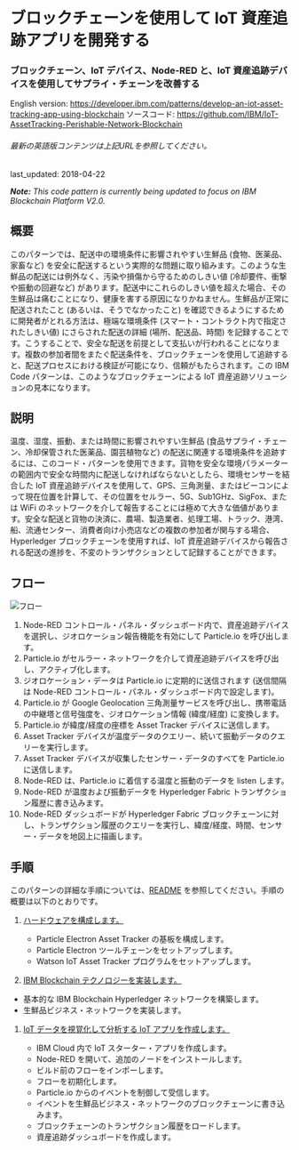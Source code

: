 # ブロックチェーンを使用して IoT 資産追跡アプリを開発する

### ブロックチェーン、IoT デバイス、Node-RED と、IoT 資産追跡デバイスを使用してサプライ・チェーンを改善する

English version: https://developer.ibm.com/patterns/develop-an-iot-asset-tracking-app-using-blockchain
  ソースコード: https://github.com/IBM/IoT-AssetTracking-Perishable-Network-Blockchain

###### 最新の英語版コンテンツは上記URLを参照してください。
last_updated: 2018-04-22

 
_**Note:** This code pattern is currently being updated to focus on IBM Blockchain Platform V2.0._

## 概要

このパターンでは、配送中の環境条件に影響されやすい生鮮品 (食物、医薬品、家畜など) を安全に配送するという実際的な問題に取り組みます。このような生鮮品の配送には例外なく、汚染や損傷から守るためのしきい値 (冷却要件、衝撃や振動の回避など) があります。配送中にこれらのしきい値を超えた場合、その生鮮品は痛むことになり、健康を害する原因になりかねません。生鮮品が正常に配送されたこと (あるいは、そうでなかったこと) を確認できるようにするために開発者がとれる方法は、極端な環境条件 (スマート・コントラクト内で指定されたしきい値) にさらされた配送の詳細 (場所、配送品、時間) を記録することです。こうすることで、安全な配送を前提として支払いが行われることになります。複数の参加者間をまたぐ配送条件を、ブロックチェーンを使用して追跡すると、配送プロセスにおける検証が可能になり、信頼がもたらされます。この IBM Code パターンは、このようなブロックチェーンによる IoT 資産追跡ソリューションの見本になります。

## 説明

温度、湿度、振動、または時間に影響されやすい生鮮品 (食品サプライ・チェーン、冷却保管された医薬品、園芸植物など) の配送に関連する環境条件を追跡するには、このコード・パターンを使用できます。貨物を安全な環境パラメーターの範囲内で安全な時間内に配送しなければならないとしたら、環境センサーを結合した IoT 資産追跡デバイスを使用して、GPS、三角測量、またはビーコンによって現在位置を計算して、その位置をセルラー、5G、Sub1GHz、SigFox、または WiFi のネットワークを介して報告することには極めて大きな価値があります。安全な配送と貨物の決済に、農場、製造業者、処理工場、トラック、港湾、船、流通センター、消費者向け小売店などの複数の参加者が関与する場合、Hyperledger ブロックチェーンを使用すれば、IoT 資産追跡デバイスから報告される配送の進捗を、不変のトランザクションとして記録することができます。

## フロー

![フロー](../../images/asset-tracking-archdiagram.png)

1. Node-RED コントロール・パネル・ダッシュボード内で、資産追跡デバイスを選択し、ジオロケーション報告機能を有効にして Particle.io を呼び出します。
1. Particle.io がセルラー・ネットワークを介して資産追跡デバイスを呼び出し、アクティブ化します。
1. ジオロケーション・データは Particle.io に定期的に送信されます (送信間隔は Node-RED コントロール・パネル・ダッシュボード内で設定します)。
1. Particle.io が Google Geolocation 三角測量サービスを呼び出し、携帯電話の中継塔と信号強度を、ジオロケーション情報 (緯度/経度) に変換します。
1. Particle.io が緯度/経度の座標を Asset Tracker デバイスに送信します。
1. Asset Tracker デバイスが温度データのクエリー、続いて振動データのクエリーを実行します。
1. Asset Tracker デバイスが収集したセンサー・データのすべてを Particle.io に送信します。
1. Node-RED は、Particle.io に着信する温度と振動のデータを listen します。
1. Node-RED が温度および振動データを Hyperledger Fabric トランザクション履歴に書き込みます。
1. Node-RED ダッシュボードが Hyperledger Fabric ブロックチェーンに対し、トランザクション履歴のクエリーを実行し、緯度/経度、時間、センサー・データを地図上に描画します。

## 手順

このパターンの詳細な手順については、[README](https://github.com/IBM/IoT-AssetTracking-Perishable-Network-Blockchain/blob/master/README.md) を参照してください。手順の概要は以下のとおりです。

1. [ハードウェアを構成します。](https://github.com/IBM/IoT-AssetTracking-Perishable-Network-Blockchain/blob/master/ParticleElectron/README.md)

   * Particle Electron Asset Tracker の基板を構成します。
   * Particle Electron ツールチェーンをセットアップします。
   * Watson IoT Asset Tracker プログラムをセットアップします。

1. [IBM Blockchain テクノロジーを実装します。](https://github.com/IBM/IoT-AssetTracking-Perishable-Network-Blockchain/blob/master/Blockchain/README.md)

 * 基本的な IBM Blockchain Hyperledger ネットワークを構築します。
 * 生鮮品ビジネス・ネットワークを実装します。

1. [IoT データを視覚化して分析する IoT アプリを作成します。](https://github.com/IBM/IoT-AssetTracking-Perishable-Network-Blockchain/blob/master/Node-RED/README.md)

   * IBM Cloud 内で IoT スターター・アプリを作成します。
   * Node-RED を開いて、追加のノードをインストールします。
   * ビルド前のフローをインポーします。
   * フローを初期化します。
   * Particle.io からのイベントを制御して受信します。
   * イベントを生鮮品ビジネス・ネットワークのブロックチェーンに書き込みます。
   * ブロックチェーンのトランザクション履歴をロードします。
   * 資産追跡ダッシュボードを作成します。
